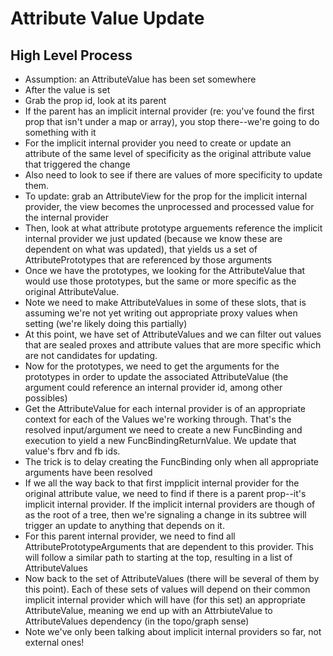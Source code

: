 # Attribute Value Update

## High Level Process

- Assumption: an AttributeValue has been set somewhere
- After the value is set
- Grab the prop id, look at its parent
- If the parent has an implicit internal provider (re: you've found the first
  prop that isn't under a map or array), you stop there--we're going to do
  something with it
- For the implicit internal provider you need to create or update an attribute
  of the same level of specificity as the original attribute value that
  triggered the change
- Also need to look to see if there are values of more specificity to update
  them.
- To update: grab an AttributeView for the prop for the implicit internal
  provider, the view becomes the unprocessed and processed value for the
  internal provider
- Then, look at what attribute prototype arguements reference the implicit
  internal provider we just updated (because we know these are dependent on what
  was updated), that yields us a set of AttributePrototypes that are referenced
  by those arguments
- Once we have the prototypes, we looking for the AttributeValue that would use
  those prototypes, but the same or more specific as the original
  AttributeValue.
- Note we need to make AttributeValues in some of these slots, that is assuming
  we're not yet writing out appropriate proxy values when setting (we're likely
  doing this partially)
- At this point, we have set of AttributeValues and we can filter out values
  that are sealed proxes and attribute values that are more specific which are
  not candidates for updating.
- Now for the prototypes, we need to get the arguments for the prototypes in
  order to update the associated AttributeValue (the argument could reference an
  internal provider id, among other possibles)
- Get the AttributeValue for each internal provider is of an appropriate context
  for each of the Values we're working through. That's the resolved
  input/argument we need to create a new FuncBinding and execution to yield a
  new FuncBindingReturnValue. We update that value's fbrv and fb ids.
- The trick is to delay creating the FuncBinding only when all appropriate
  arguments have been resolved
- If we all the way back to that first impplicit internal provider for the
  original attribute value, we need to find if there is a parent prop--it's
  implicit internal provider. If the implicit internal providers are though of
  as the root of a tree, then we're signaling a change in its subtree will
  trigger an update to anything that depends on it.
- For this parent internal provider, we need to find all
  AttributePrototypeArguments that are dependent to this provider. This will
  follow a similar path to starting at the top, resulting in a list of
  AttributeValues
- Now back to the set of AttributeValues (there will be several of them by this
  point). Each of these sets of values will depend on their common implicit
  internal provider which will have (for this set) an appropriate
  AttributeValue, meaning we end up with an AttrbiuteValue to AttributeValues
  dependency (in the topo/graph sense)
- Note we've only been talking about implicit internal providers so far, not
  external ones!
